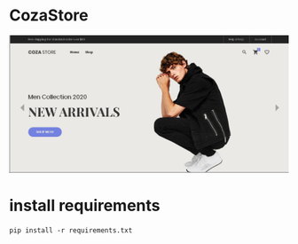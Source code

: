 # CozaStore
![alt text](https://github.com/ECJ222/Coza-Store/blob/master/portfolios1.jpg?raw=true) 


# install requirements
``pip install -r requirements.txt``
